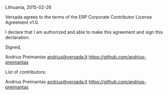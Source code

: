 Lithuania, 2015-02-26

Versada agrees to the terms of the ERP Corporate Contributor License Agreement v1.0.

I declare that I am authorized and able to make this agreement and sign this declaration.

Signed,

Andrius Preimantas andrius@versada.lt https://github.com/andrius-preimantas

List of contributors:

Andrius Preimantas andrius@versada.lt https://github.com/andrius-preimantas

